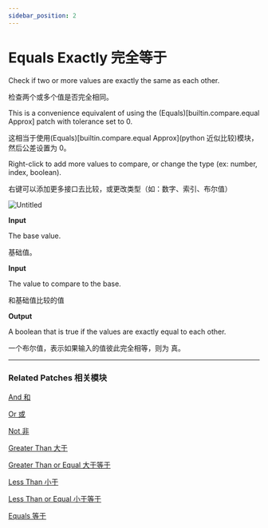 ```yaml
---
sidebar_position: 2
---
```


# Equals Exactly 完全等于

Check if two or more values are exactly the same as each other.

检查两个或多个值是否完全相同。

This is a convenience equivalent of using the (Equals)[builtin.compare.equal Approx] patch with tolerance set to 0.

这相当于使用(Equals)[builtin.compare.equal Approx](python 近似比较)模块，然后公差设置为 0。

Right-click to add more values to compare, or change the type (ex: number, index, boolean).

右键可以添加更多接口去比较，或更改类型（如：数字、索引、布尔值）

![Untitled](https://s3.us-west-2.amazonaws.com/secure.notion-static.com/d84f08a2-8f42-45cf-9dd6-0c7610b23a6a/Untitled.png?X-Amz-Algorithm=AWS4-HMAC-SHA256&X-Amz-Content-Sha256=UNSIGNED-PAYLOAD&X-Amz-Credential=AKIAT73L2G45EIPT3X45%2F20220602%2Fus-west-2%2Fs3%2Faws4_request&X-Amz-Date=20220602T171959Z&X-Amz-Expires=86400&X-Amz-Signature=1d770abbbfa1c3bb4b56958868395588c32a0aae8e53ee9fcc85755869117e90&X-Amz-SignedHeaders=host&response-content-disposition=filename%20%3D%22Untitled.png%22&x-id=GetObject)

**Input**

The base value.

基础值。

**Input**

The value to compare to the base.

和基础值比较的值

**Output**

A boolean that is true if the values are exactly equal to each other.

一个布尔值，表示如果输入的值彼此完全相等，则为 真。

------

### Related Patches 相关模块

[And 和](https://www.notion.so/And-fe3dd6120a59454ebcd90cbf19fa03af)

[Or 或](https://www.notion.so/Or-56678c7752aa4df99e3945a1ee68da69)

[Not 非](https://www.notion.so/Not-12e7821fbf1048dcb9fc65cc80ccdd5a)

[Greater Than 大于](https://www.notion.so/Greater-Than-1dd58751afa94e7c9805855439af4133)

[Greater Than or Equal 大于等于](https://www.notion.so/Greater-Than-or-Equal-a97a6966c3fc464581a31a0ff464f5ba)

[Less Than 小于](https://www.notion.so/Less-Than-e312107d39104d79912a39339e56a2ef)

[Less Than or Equal 小于等于](https://www.notion.so/Less-Than-or-Equal-9eb2808ade6c4ecb9d31c4c7d43e96d0)

[Equals 等于](https://www.notion.so/Equals-b52f17a2688049cca34e1bc4da763bd7)

